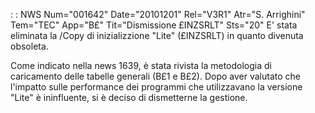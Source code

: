  :  : NWS Num="001642" Date="20101201" Rel="V3R1" Atr="S. Arrighini" Tem="TEC" App="B£" Tit="Dismissione £INZSRLT" Sts="20"
E' stata eliminata la /Copy di inizializzione "Lite" (£INZSRLT) in quanto divenuta obsoleta.

Come indicato nella news 1639, è stata rivista la metodologia di caricamento delle tabelle generali
(B£1 e B£2).
Dopo aver valutato che l'impatto sulle performance dei programmi che utilizzavano la versione "Lite" è ininfluente, si è deciso di dismetterne la gestione.
